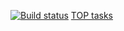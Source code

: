 [![Build status](https://ci.appveyor.com/api/projects/status/721ihorox42vw9tf?svg=true)](https://ci.appveyor.com/project/annamalia3000/top-tasks)
[TOP tasks](https://annamalia3000.github.io/TOP-Tasks/)
